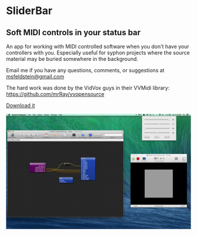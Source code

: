 # SliderBar

## Soft MIDI controls in your status bar

An app for working with MIDI controlled software when you don't have your controllers with you.  Especially useful for syphon projects where the source material may be buried somewhere in the background.

Email me if you have any questions, comments, or suggestions at msfeldstein@gmail.com

The hard work was done by the VidVox guys in their VVMidi library: https://github.com/mrRay/vvopensource

[Download it](https://github.com/msfeldstein/SliderBar/raw/master/SliderbarApp.zip)

![](https://raw.githubusercontent.com/msfeldstein/SliderBar/master/Extras/Screenshot.png)